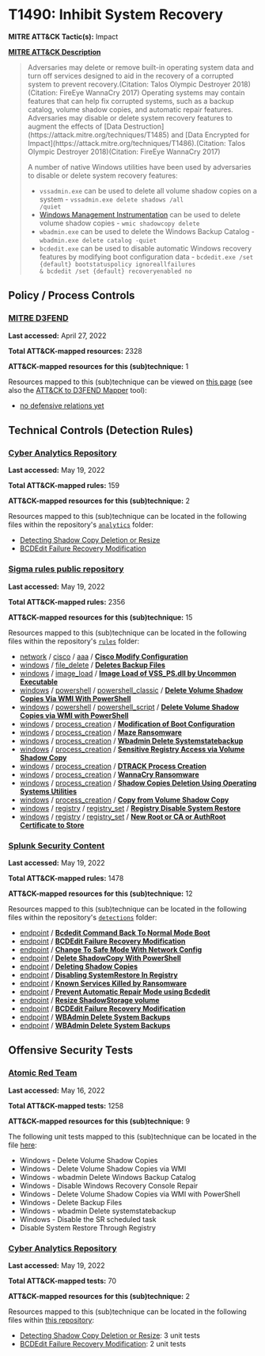 # T1490: Inhibit System Recovery
**MITRE ATT&CK Tactic(s):** Impact

**[MITRE ATT&CK Description](https://attack.mitre.org/techniques/T1490)**
<blockquote>Adversaries may delete or remove built-in operating system data and turn off services designed to aid in the recovery of a corrupted system to prevent recovery.(Citation: Talos Olympic Destroyer 2018)(Citation: FireEye WannaCry 2017) Operating systems may contain features that can help fix corrupted systems, such as a backup catalog, volume shadow copies, and automatic repair features. Adversaries may disable or delete system recovery features to augment the effects of [Data Destruction](https://attack.mitre.org/techniques/T1485) and [Data Encrypted for Impact](https://attack.mitre.org/techniques/T1486).(Citation: Talos Olympic Destroyer 2018)(Citation: FireEye WannaCry 2017)

A number of native Windows utilities have been used by adversaries to disable or delete system recovery features:

* <code>vssadmin.exe</code> can be used to delete all volume shadow copies on a system - <code>vssadmin.exe delete shadows /all /quiet</code>
* [Windows Management Instrumentation](https://attack.mitre.org/techniques/T1047) can be used to delete volume shadow copies - <code>wmic shadowcopy delete</code>
* <code>wbadmin.exe</code> can be used to delete the Windows Backup Catalog - <code>wbadmin.exe delete catalog -quiet</code>
* <code>bcdedit.exe</code> can be used to disable automatic Windows recovery features by modifying boot configuration data - <code>bcdedit.exe /set {default} bootstatuspolicy ignoreallfailures & bcdedit /set {default} recoveryenabled no</code></blockquote>

## Policy / Process Controls
### [MITRE D3FEND](https://d3fend.mitre.org/)
**Last accessed:** April 27, 2022

**Total ATT&CK-mapped resources:** 2328

**ATT&CK-mapped resources for this (sub)technique:** 1

Resources mapped to this (sub)technique can be viewed on [this page](https://d3fend.mitre.org/) (see also the [ATT&CK to D3FEND Mapper](https://d3fend.mitre.org/tools/attack-mapper) tool):

* [no defensive relations yet](https://d3fend.mitre.org/techniques/d3f:nodefensiverelationsyet)

## Technical Controls (Detection Rules)
### [Cyber Analytics Repository](https://car.mitre.org)
**Last accessed:** May 19, 2022

**Total ATT&CK-mapped rules:** 159

**ATT&CK-mapped resources for this (sub)technique:** 2

Resources mapped to this (sub)technique can be located in the following files within the repository's <code>[analytics](https://github.com/mitre-attack/car/blob/master/analytics)</code> folder:

* [Detecting Shadow Copy Deletion or Resize](https://github.com/mitre-attack/car/tree/master/analytics/CAR-2021-01-009.yaml)
* [BCDEdit Failure Recovery Modification](https://github.com/mitre-attack/car/tree/master/analytics/CAR-2021-05-003.yaml)

### [Sigma rules public repository](https://github.com/SigmaHQ/sigma)
**Last accessed:** May 19, 2022

**Total ATT&CK-mapped rules:** 2356

**ATT&CK-mapped resources for this (sub)technique:** 15

Resources mapped to this (sub)technique can be located in the following files within the repository's <code>[rules](https://github.com/SigmaHQ/sigma/tree/master/rules)</code> folder:

* [network](https://github.com/SigmaHQ/sigma/tree/master/rules/network/) / [cisco](https://github.com/SigmaHQ/sigma/tree/master/rules/network/cisco/) / [aaa](https://github.com/SigmaHQ/sigma/tree/master/rules/network/cisco/aaa/) / **[Cisco Modify Configuration](https://github.com/SigmaHQ/sigma/blob/master/rules/network/cisco/aaa/cisco_cli_modify_config.yml)**
* [windows](https://github.com/SigmaHQ/sigma/tree/master/rules/windows/) / [file_delete](https://github.com/SigmaHQ/sigma/tree/master/rules/windows/file_delete/) / **[Deletes Backup Files](https://github.com/SigmaHQ/sigma/blob/master/rules/windows/file_delete/file_delete_win_delete_backup_file.yml)**
* [windows](https://github.com/SigmaHQ/sigma/tree/master/rules/windows/) / [image_load](https://github.com/SigmaHQ/sigma/tree/master/rules/windows/image_load/) / **[Image Load of VSS_PS.dll by Uncommon Executable](https://github.com/SigmaHQ/sigma/blob/master/rules/windows/image_load/image_load_suspicious_vss_ps_load.yml)**
* [windows](https://github.com/SigmaHQ/sigma/tree/master/rules/windows/) / [powershell](https://github.com/SigmaHQ/sigma/tree/master/rules/windows/powershell/) / [powershell_classic](https://github.com/SigmaHQ/sigma/tree/master/rules/windows/powershell/powershell_classic/) / **[Delete Volume Shadow Copies Via WMI With PowerShell](https://github.com/SigmaHQ/sigma/blob/master/rules/windows/powershell/powershell_classic/posh_pc_delete_volume_shadow_copies.yml)**
* [windows](https://github.com/SigmaHQ/sigma/tree/master/rules/windows/) / [powershell](https://github.com/SigmaHQ/sigma/tree/master/rules/windows/powershell/) / [powershell_script](https://github.com/SigmaHQ/sigma/tree/master/rules/windows/powershell/powershell_script/) / **[Delete Volume Shadow Copies via WMI with PowerShell](https://github.com/SigmaHQ/sigma/blob/master/rules/windows/powershell/powershell_script/posh_ps_susp_win32_shadowcopy.yml)**
* [windows](https://github.com/SigmaHQ/sigma/tree/master/rules/windows/) / [process_creation](https://github.com/SigmaHQ/sigma/tree/master/rules/windows/process_creation/) / **[Modification of Boot Configuration](https://github.com/SigmaHQ/sigma/blob/master/rules/windows/process_creation/proc_creation_win_bootconf_mod.yml)**
* [windows](https://github.com/SigmaHQ/sigma/tree/master/rules/windows/) / [process_creation](https://github.com/SigmaHQ/sigma/tree/master/rules/windows/process_creation/) / **[Maze Ransomware](https://github.com/SigmaHQ/sigma/blob/master/rules/windows/process_creation/proc_creation_win_crime_maze_ransomware.yml)**
* [windows](https://github.com/SigmaHQ/sigma/tree/master/rules/windows/) / [process_creation](https://github.com/SigmaHQ/sigma/tree/master/rules/windows/process_creation/) / **[Wbadmin Delete Systemstatebackup](https://github.com/SigmaHQ/sigma/blob/master/rules/windows/process_creation/proc_creation_win_delete_systemstatebackup.yml)**
* [windows](https://github.com/SigmaHQ/sigma/tree/master/rules/windows/) / [process_creation](https://github.com/SigmaHQ/sigma/tree/master/rules/windows/process_creation/) / **[Sensitive Registry Access via Volume Shadow Copy](https://github.com/SigmaHQ/sigma/blob/master/rules/windows/process_creation/proc_creation_win_malware_conti_shadowcopy.yml)**
* [windows](https://github.com/SigmaHQ/sigma/tree/master/rules/windows/) / [process_creation](https://github.com/SigmaHQ/sigma/tree/master/rules/windows/process_creation/) / **[DTRACK Process Creation](https://github.com/SigmaHQ/sigma/blob/master/rules/windows/process_creation/proc_creation_win_malware_dtrack.yml)**
* [windows](https://github.com/SigmaHQ/sigma/tree/master/rules/windows/) / [process_creation](https://github.com/SigmaHQ/sigma/tree/master/rules/windows/process_creation/) / **[WannaCry Ransomware](https://github.com/SigmaHQ/sigma/blob/master/rules/windows/process_creation/proc_creation_win_malware_wannacry.yml)**
* [windows](https://github.com/SigmaHQ/sigma/tree/master/rules/windows/) / [process_creation](https://github.com/SigmaHQ/sigma/tree/master/rules/windows/process_creation/) / **[Shadow Copies Deletion Using Operating Systems Utilities](https://github.com/SigmaHQ/sigma/blob/master/rules/windows/process_creation/proc_creation_win_shadow_copies_deletion.yml)**
* [windows](https://github.com/SigmaHQ/sigma/tree/master/rules/windows/) / [process_creation](https://github.com/SigmaHQ/sigma/tree/master/rules/windows/process_creation/) / **[Copy from Volume Shadow Copy](https://github.com/SigmaHQ/sigma/blob/master/rules/windows/process_creation/proc_creation_win_susp_cmd_shadowcopy_access.yml)**
* [windows](https://github.com/SigmaHQ/sigma/tree/master/rules/windows/) / [registry](https://github.com/SigmaHQ/sigma/tree/master/rules/windows/registry/) / [registry_set](https://github.com/SigmaHQ/sigma/tree/master/rules/windows/registry/registry_set/) / **[Registry Disable System Restore](https://github.com/SigmaHQ/sigma/blob/master/rules/windows/registry/registry_set/registry_set_disable_system_restore.yml)**
* [windows](https://github.com/SigmaHQ/sigma/tree/master/rules/windows/) / [registry](https://github.com/SigmaHQ/sigma/tree/master/rules/windows/registry/) / [registry_set](https://github.com/SigmaHQ/sigma/tree/master/rules/windows/registry/registry_set/) / **[New Root or CA or AuthRoot Certificate to Store](https://github.com/SigmaHQ/sigma/blob/master/rules/windows/registry/registry_set/registry_set_install_root_or_ca_certificat.yml)**

### [Splunk Security Content](https://github.com/splunk/security_content)
**Last accessed:** May 19, 2022

**Total ATT&CK-mapped rules:** 1478

**ATT&CK-mapped resources for this (sub)technique:** 12

Resources mapped to this (sub)technique can be located in the following files within the repository's <code>[detections](https://github.com/splunk/security_content/tree/develop/detections)</code> folder:

* [endpoint](https://github.com/splunk/security_content/tree/develop/detections/endpoint/) / **[Bcdedit Command Back To Normal Mode Boot](https://github.com/splunk/security_content/blob/develop/detections/endpoint/bcdedit_command_back_to_normal_mode_boot.yml)**
* [endpoint](https://github.com/splunk/security_content/tree/develop/detections/endpoint/) / **[BCDEdit Failure Recovery Modification](https://github.com/splunk/security_content/blob/develop/detections/endpoint/bcdedit_failure_recovery_modification.yml)**
* [endpoint](https://github.com/splunk/security_content/tree/develop/detections/endpoint/) / **[Change To Safe Mode With Network Config](https://github.com/splunk/security_content/blob/develop/detections/endpoint/change_to_safe_mode_with_network_config.yml)**
* [endpoint](https://github.com/splunk/security_content/tree/develop/detections/endpoint/) / **[Delete ShadowCopy With PowerShell](https://github.com/splunk/security_content/blob/develop/detections/endpoint/delete_shadowcopy_with_powershell.yml)**
* [endpoint](https://github.com/splunk/security_content/tree/develop/detections/endpoint/) / **[Deleting Shadow Copies](https://github.com/splunk/security_content/blob/develop/detections/endpoint/deleting_shadow_copies.yml)**
* [endpoint](https://github.com/splunk/security_content/tree/develop/detections/endpoint/) / **[Disabling SystemRestore In Registry](https://github.com/splunk/security_content/blob/develop/detections/endpoint/disabling_systemrestore_in_registry.yml)**
* [endpoint](https://github.com/splunk/security_content/tree/develop/detections/endpoint/) / **[Known Services Killed by Ransomware](https://github.com/splunk/security_content/blob/develop/detections/endpoint/known_services_killed_by_ransomware.yml)**
* [endpoint](https://github.com/splunk/security_content/tree/develop/detections/endpoint/) / **[Prevent Automatic Repair Mode using Bcdedit](https://github.com/splunk/security_content/blob/develop/detections/endpoint/prevent_automatic_repair_mode_using_bcdedit.yml)**
* [endpoint](https://github.com/splunk/security_content/tree/develop/detections/endpoint/) / **[Resize ShadowStorage volume](https://github.com/splunk/security_content/blob/develop/detections/endpoint/resize_shadowstorage_volume.yml)**
* [endpoint](https://github.com/splunk/security_content/tree/develop/detections/endpoint/) / **[BCDEdit Failure Recovery Modification](https://github.com/splunk/security_content/blob/develop/detections/endpoint/ssa___bcdedit_failure_recovery_modification.yml)**
* [endpoint](https://github.com/splunk/security_content/tree/develop/detections/endpoint/) / **[WBAdmin Delete System Backups](https://github.com/splunk/security_content/blob/develop/detections/endpoint/ssa___wbadmin_delete_system_backups.yml)**
* [endpoint](https://github.com/splunk/security_content/tree/develop/detections/endpoint/) / **[WBAdmin Delete System Backups](https://github.com/splunk/security_content/blob/develop/detections/endpoint/wbadmin_delete_system_backups.yml)**


## Offensive Security Tests
### [Atomic Red Team](https://github.com/redcanaryco/atomic-red-team)
**Last accessed:** May 16, 2022

**Total ATT&CK-mapped tests:** 1258

**ATT&CK-mapped resources for this (sub)technique:** 9

The following unit tests mapped to this (sub)technique can be located in the file [here](https://github.com/redcanaryco/atomic-red-team/tree/master/atomics/T1490/T1490.yaml):

* Windows - Delete Volume Shadow Copies
* Windows - Delete Volume Shadow Copies via WMI
* Windows - wbadmin Delete Windows Backup Catalog
* Windows - Disable Windows Recovery Console Repair
* Windows - Delete Volume Shadow Copies via WMI with PowerShell
* Windows - Delete Backup Files
* Windows - wbadmin Delete systemstatebackup
* Windows - Disable the SR scheduled task
* Disable System Restore Through Registry

### [Cyber Analytics Repository](https://car.mitre.org)
**Last accessed:** May 19, 2022

**Total ATT&CK-mapped tests:** 70

**ATT&CK-mapped resources for this (sub)technique:** 2

Resources mapped to this (sub)technique can be located in the following files within [this repository](https://github.com/mitre-attack/car/blob/master/analytics):

* [Detecting Shadow Copy Deletion or Resize](https://github.com/mitre-attack/car/tree/master/analytics/CAR-2021-01-009.yaml): 3 unit tests
* [BCDEdit Failure Recovery Modification](https://github.com/mitre-attack/car/tree/master/analytics/CAR-2021-05-003.yaml): 2 unit tests

